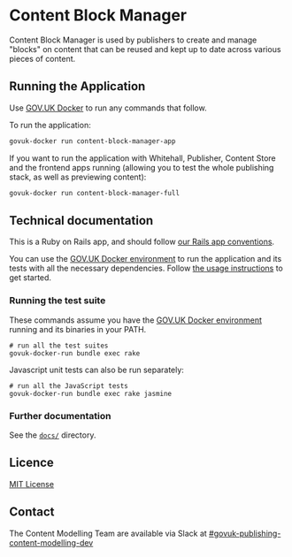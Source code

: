 # Content Block Manager

Content Block Manager is used by publishers to create and manage "blocks" on content
that can be reused and kept up to date across various pieces of content.

## Running the Application

Use [GOV.UK Docker](https://github.com/alphagov/govuk-docker) to run any commands that follow.

To run the application:

```bash
govuk-docker run content-block-manager-app
```

If you want to run the application with Whitehall, Publisher, Content Store and the frontend apps running (allowing
you to test the whole publishing stack, as well as previewing content):

```bash
govuk-docker run content-block-manager-full
```

## Technical documentation

This is a Ruby on Rails app, and should follow [our Rails app conventions](https://docs.publishing.service.gov.uk/manual/conventions-for-rails-applications.html).

You can use the [GOV.UK Docker environment](https://github.com/alphagov/govuk-docker) to run the application and its tests with all the necessary dependencies. Follow [the usage instructions](https://github.com/alphagov/govuk-docker#usage) to get started.

### Running the test suite

These commands assume you have the [GOV.UK Docker environment](https://github.com/alphagov/govuk-docker) running and its binaries in your PATH.

```
# run all the test suites
govuk-docker-run bundle exec rake
```

Javascript unit tests can also be run separately:

```
# run all the JavaScript tests
govuk-docker-run bundle exec rake jasmine
```

### Further documentation

See the [`docs/`](docs/) directory.

## Licence

[MIT License](LICENCE)

## Contact

The Content Modelling Team are available via Slack at [#govuk-publishing-content-modelling-dev](https://gds.slack.com/archives/C0776B04EJU)
